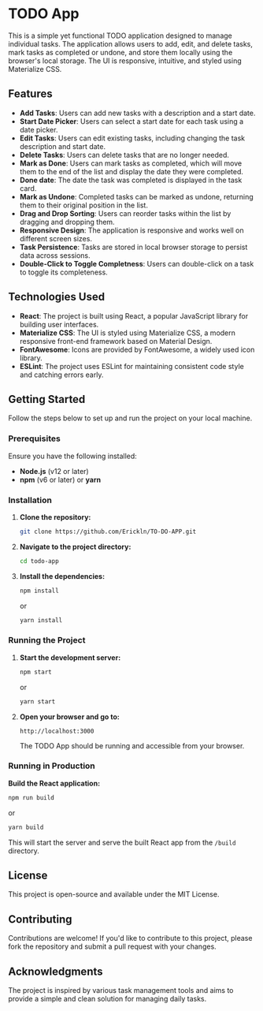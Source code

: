 
# TODO App

This is a simple yet functional TODO application designed to manage individual tasks. The application allows users to add, edit, and delete tasks, mark tasks as completed or undone, and store them locally using the browser's local storage. The UI is responsive, intuitive, and styled using Materialize CSS.

## Features

- **Add Tasks**: Users can add new tasks with a description and a start date.
- **Start Date Picker**: Users can select a start date for each task using a date picker.
- **Edit Tasks**: Users can edit existing tasks, including changing the task description and start date.
- **Delete Tasks**: Users can delete tasks that are no longer needed.
- **Mark as Done**: Users can mark tasks as completed, which will move them to the end of the list and display the date they were completed.
- **Done date**: The date the task was completed is displayed in the task card.
- **Mark as Undone**: Completed tasks can be marked as undone, returning them to their original position in the list.
- **Drag and Drop Sorting**: Users can reorder tasks within the list by dragging and dropping them.
- **Responsive Design**: The application is responsive and works well on different screen sizes.
- **Task Persistence**: Tasks are stored in local browser storage to persist data across sessions.
- **Double-Click to Toggle Completness**: Users can double-click on a task to toggle its completeness.

## Technologies Used

- **React**: The project is built using React, a popular JavaScript library for building user interfaces.
- **Materialize CSS**: The UI is styled using Materialize CSS, a modern responsive front-end framework based on Material Design.
- **FontAwesome**: Icons are provided by FontAwesome, a widely used icon library.
- **ESLint**: The project uses ESLint for maintaining consistent code style and catching errors early.

## Getting Started

Follow the steps below to set up and run the project on your local machine.

### Prerequisites

Ensure you have the following installed:

- **Node.js** (v12 or later)
- **npm** (v6 or later) or **yarn**

### Installation

1. **Clone the repository:**

   ```bash
   git clone https://github.com/Erickln/TO-DO-APP.git
   ```

2. **Navigate to the project directory:**

   ```bash
   cd todo-app
   ```

3. **Install the dependencies:**

   ```bash
   npm install
   ```

   or

   ```bash
   yarn install
   ```

### Running the Project

1. **Start the development server:**

   ```bash
   npm start
   ```

   or

   ```bash
   yarn start
   ```

2. **Open your browser and go to:**

   ```http://localhost:3000```

   The TODO App should be running and accessible from your browser.

### Running in Production

**Build the React application:**

   ```bash
   npm run build
   ```

   or

   ```bash
   yarn build
   ```

   This will start the server and serve the built React app from the `/build` directory.

## License

This project is open-source and available under the MIT License.

## Contributing

Contributions are welcome! If you'd like to contribute to this project, please fork the repository and submit a pull request with your changes.

## Acknowledgments

The project is inspired by various task management tools and aims to provide a simple and clean solution for managing daily tasks.

